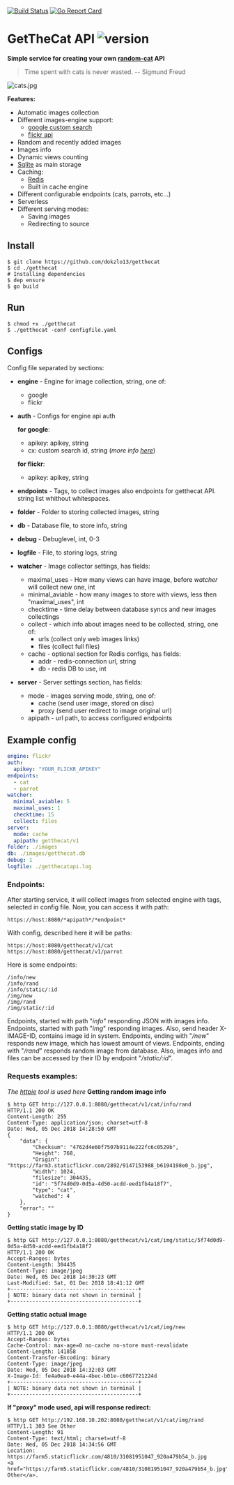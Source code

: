 [![Build Status](https://travis-ci.com/dokzlo13/getthecat.svg?branch=master)](https://travis-ci.com/dokzlo13/getthecat) [![Go Report Card](https://goreportcard.com/badge/github.com/dokzlo13/getthecat)](https://goreportcard.com/report/github.com/dokzlo13/getthecat)

# GetTheCat API ![](https://img.shields.io/badge/version-alpha--0.1-yellow.svg "version")
**Simple service for creating your own [random-cat](https://thecatapi.com/) API**

>Time spent with cats is never wasted.
> -- Sigmund Freud

![](https://raw.githubusercontent.com/dokzlo13/getthecat/master/imgs/cats.jpg "cats.jpg")

**Features:**
- Automatic images collection
- Different images-engine support:
   - [google custom search](https://developers.google.com/custom-search/v1/overview)
   - [flickr api](https://www.flickr.com/services/api/)
- Random and recently added images
- Images info
- Dynamic views counting
- [Sqlite](https://www.sqlite.org/) as main storage
- Caching:
    - [Redis](https://redis.io/)
    - Built in cache engine
- Different configurable endpoints (cats, parrots, etc...)
- Serverless
- Different serving modes:
    - Saving images
    - Redirecting to source

## Install
```shell
$ git clone https://github.com/dokzlo13/getthecat
$ cd ./getthecat
# Installing dependencies
$ dep ensure
$ go build
```
## Run
```shell
$ chmod +x ./getthecat
$ ./getthecat -conf configfile.yaml
```

## Configs
Config file separated by sections:
- **engine** - Engine for image collection, string, one of:
    - google
    - flickr
- **auth** - Configs for engine api auth

    **for google**:
    - apikey: apikey, string
    - cx: custom search id, string (_more info [here](https://developers.google.com/custom-search/v1/cse/list)_)
  
    **for flickr**:
    - apikey: apikey, string
- **endpoints** - Tags, to collect images also endpoints for getthecat API. string list whithout whitespaces.
- **folder** - Folder to storing collected images, string
- **db** - Database file, to store info, string
- **debug** - Debuglevel, int, 0-3
- **logfile** - File, to storing logs, string
- **watcher** - Image collector settings, has fields:
    - maximal_uses - How many views can have image, before _watcher_ will collect new one, int
    - minimal_aviable - how many images to store with views, less then "maximal_uses", int
    - checktime - time delay between database syncs and new images collectings
    - collect - which info about images need to be collected, string, one of:
        - urls (collect only web images links)
        - files (collect full files)
    - cache - optional section for Redis configs, has fields:
        - addr - redis-connection url, string
        - db - redis DB to use, int
- **server** - Server settings section, has fields:
    - mode - images serving mode, string, one of:
        - cache (send user image, stored on disc)
        - proxy (send user redirect to image original url)
    - apipath - url path, to access configured endpoints

## Example config
```yaml
engine: flickr
auth:
  apikey: "YOUR_FLICKR_APIKEY"
endpoints:
  - cat
  - parrot
watcher:
  minimal_aviable: 5
  maximal_uses: 1
  checktime: 15
  collect: files
server:
  mode: cache
  apipath: getthecat/v1
folder: ./images
db: ./images/getthecat.db
debug: 1
logfile: ./getthecatapi.log
```


### Endpoints:
After starting service, it will collect images from selected engine with tags, selected in config file. Now, you can access it with path:
```url
https://host:8080/*apipath*/*endpoint*
```
With config, described here it will be paths:
```url
https://host:8080/getthecat/v1/cat
https://host:8080/getthecat/v1/parrot
```
Here is some endpoints:
```
/info/new
/info/rand
/info/static/:id
/img/new
/img/rand
/img/static/:id
```
Endpoints, started with path "_info_" responding JSON with images info.
Endpoints, started with path "_img_" responding images. Also, send header X-IMAGE-ID, contains image id in system.
Endpoints, ending with "_/new_" responds new image, which has lowest amount of views.
Endpoints, ending with "_/rand_" responds random image from database.
Also, images info and files can be accessed by their ID by endpoint "_/static/:id_".

### Requests examples:
_The [httpie](https://httpie.org/) tool is used here_
**Getting random image info**
```
$ http GET http://127.0.0.1:8080/getthecat/v1/cat/info/rand
HTTP/1.1 200 OK
Content-Length: 255
Content-Type: application/json; charset=utf-8
Date: Wed, 05 Dec 2018 14:28:50 GMT
{
    "data": {
        "Checksum": "4762d4e60f7507b9114e222fc6c0529b",
        "Height": 768,
        "Origin": "https://farm3.staticflickr.com/2892/9147153988_b6194198e0_b.jpg",
        "Width": 1024,
        "filesize": 304435,
        "id": "5f74d0d9-0d5a-4d50-acdd-eed1fb4a18f7",
        "type": "cat",
        "watched": 4
    },
    "error": ""
}
```
**Getting static image by ID**
```
$ http GET http://127.0.0.1:8080/getthecat/v1/cat/img/static/5f74d0d9-0d5a-4d50-acdd-eed1fb4a18f7
HTTP/1.1 200 OK
Accept-Ranges: bytes
Content-Length: 304435
Content-Type: image/jpeg
Date: Wed, 05 Dec 2018 14:30:23 GMT
Last-Modified: Sat, 01 Dec 2018 18:41:12 GMT
+-----------------------------------------+
| NOTE: binary data not shown in terminal |
+-----------------------------------------+
```

**Getting static actual image**
```
$ http GET http://127.0.0.1:8080/getthecat/v1/cat/img/new
HTTP/1.1 200 OK
Accept-Ranges: bytes
Cache-Control: max-age=0 no-cache no-store must-revalidate
Content-Length: 141858
Content-Transfer-Encoding: binary
Content-Type: image/jpeg
Date: Wed, 05 Dec 2018 14:32:03 GMT
X-Image-Id: fe4a0ea0-e44a-4bec-b01e-c6067721224d
+-----------------------------------------+
| NOTE: binary data not shown in terminal |
+-----------------------------------------+
```
**If "proxy" mode used, api will response redirect:**
```
$ http GET http://192.168.10.202:8080/getthecat/v1/cat/img/rand 
HTTP/1.1 303 See Other
Content-Length: 91
Content-Type: text/html; charset=utf-8
Date: Wed, 05 Dec 2018 14:34:56 GMT
Location: https://farm5.staticflickr.com/4810/31081951047_920a479b54_b.jpg
<a href="https://farm5.staticflickr.com/4810/31081951047_920a479b54_b.jpg">See Other</a>.
```

